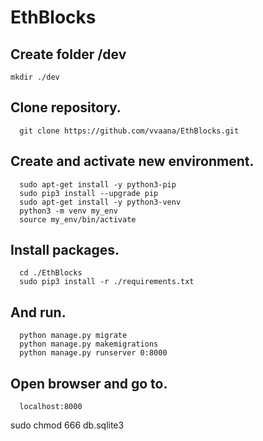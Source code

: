 # EthBlocks

## Create folder /dev
    mkdir ./dev
## Clone repository.
      git clone https://github.com/vvaana/EthBlocks.git  
      
## Create and activate new environment.
      sudo apt-get install -y python3-pip
	  sudo pip3 install --upgrade pip
	  sudo apt-get install -y python3-venv
	  python3 -m venv my_env
	  source my_env/bin/activate
## Install packages.
	  cd ./EthBlocks
      sudo pip3 install -r ./requirements.txt
## And run.
	  python manage.py migrate
	  python manage.py makemigrations
	  python manage.py runserver 0:8000
## Open browser and go to.
      localhost:8000


sudo chmod 666 db.sqlite3